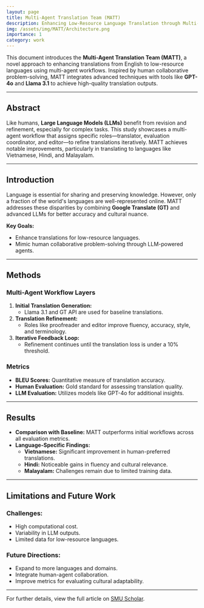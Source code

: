 ```yaml
---
layout: page
title: Multi-Agent Translation Team (MATT)
description: Enhancing Low-Resource Language Translation through Multi-Agent Workflow
img: /assets/img/MATT/Architecture.png
importance: 1
category: work
---
```



This document introduces the **Multi-Agent Translation Team (MATT)**, a novel approach to enhancing translations from English to low-resource languages using multi-agent workflows. Inspired by human collaborative problem-solving, MATT integrates advanced techniques with tools like **GPT-4o** and **Llama 3.1** to achieve high-quality translation outputs.

---

## Abstract

Like humans, **Large Language Models (LLMs)** benefit from revision and refinement, especially for complex tasks. This study showcases a multi-agent workflow that assigns specific roles—translator, evaluation coordinator, and editor—to refine translations iteratively. MATT achieves notable improvements, particularly in translating to languages like Vietnamese, Hindi, and Malayalam.

---

## Introduction

Language is essential for sharing and preserving knowledge. However, only a fraction of the world's languages are well-represented online. MATT addresses these disparities by combining **Google Translate (GT)** and advanced LLMs for better accuracy and cultural nuance.

**Key Goals:**
- Enhance translations for low-resource languages.
- Mimic human collaborative problem-solving through LLM-powered agents.

---

## Methods

### Multi-Agent Workflow Layers
1. **Initial Translation Generation:**
   - Llama 3.1 and GT API are used for baseline translations.
2. **Translation Refinement:**
   - Roles like proofreader and editor improve fluency, accuracy, style, and terminology.
3. **Iterative Feedback Loop:**
   - Refinement continues until the translation loss is under a 10% threshold.

### Metrics
- **BLEU Scores:** Quantitative measure of translation accuracy.
- **Human Evaluation:** Gold standard for assessing translation quality.
- **LLM Evaluation:** Utilizes models like GPT-4o for additional insights.

---

## Results

- **Comparison with Baseline:** MATT outperforms initial workflows across all evaluation metrics.
- **Language-Specific Findings:**
  - **Vietnamese:** Significant improvement in human-preferred translations.
  - **Hindi:** Noticeable gains in fluency and cultural relevance.
  - **Malayalam:** Challenges remain due to limited training data.

---

## Limitations and Future Work

### Challenges:
- High computational cost.
- Variability in LLM outputs.
- Limited data for low-resource languages.

### Future Directions:
- Expand to more languages and domains.
- Integrate human-agent collaboration.
- Improve metrics for evaluating cultural adaptability.

---

For further details, view the full article on [SMU Scholar](https://scholar.smu.edu/datasciencereview).
